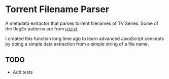 # Torrent Filename Parser

A metadata extractor that parses torrent filenames of TV Series.
Some of the RegEx patterns are from [jzjzjzj](https://github.com/jzjzjzj/parse-torrent-name).

I created this function long time ago to learn advanced JavaScript concepts by doing a simple data extraction from a simple string of a file name.

## TODO

- Add tests
